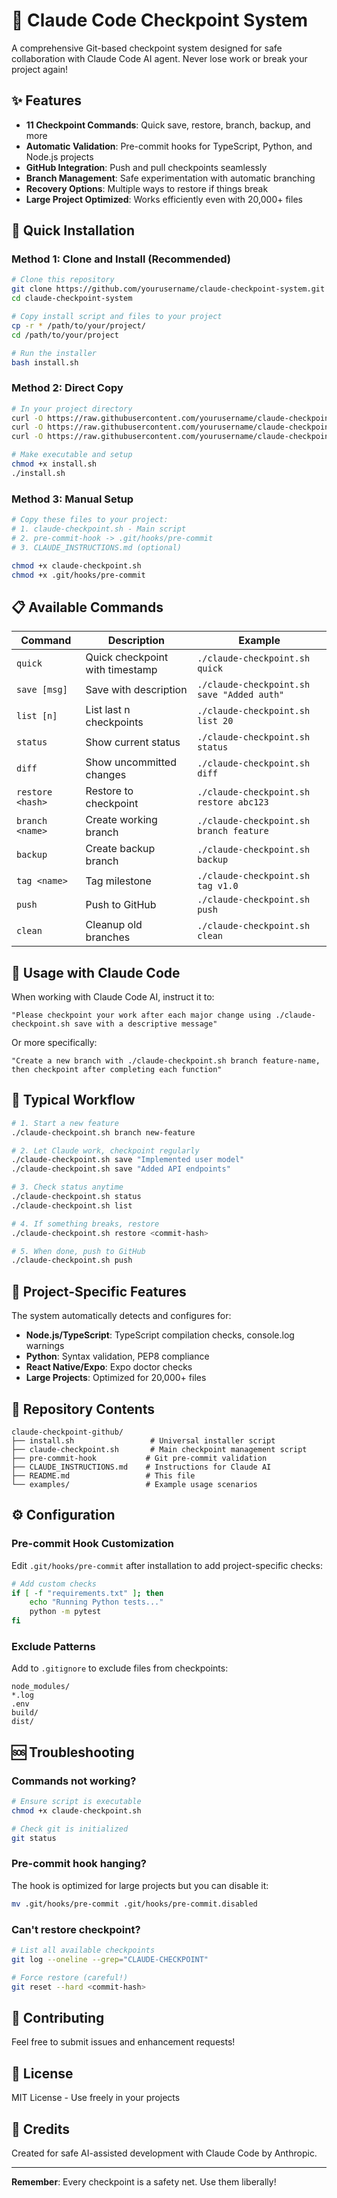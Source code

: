 # 🤖 Claude Code Checkpoint System

A comprehensive Git-based checkpoint system designed for safe collaboration with Claude Code AI agent. Never lose work or break your project again!

## ✨ Features

- **11 Checkpoint Commands**: Quick save, restore, branch, backup, and more
- **Automatic Validation**: Pre-commit hooks for TypeScript, Python, and Node.js projects
- **GitHub Integration**: Push and pull checkpoints seamlessly
- **Branch Management**: Safe experimentation with automatic branching
- **Recovery Options**: Multiple ways to restore if things break
- **Large Project Optimized**: Works efficiently even with 20,000+ files

## 🚀 Quick Installation

### Method 1: Clone and Install (Recommended)
```bash
# Clone this repository
git clone https://github.com/yourusername/claude-checkpoint-system.git
cd claude-checkpoint-system

# Copy install script and files to your project
cp -r * /path/to/your/project/
cd /path/to/your/project

# Run the installer
bash install.sh
```

### Method 2: Direct Copy
```bash
# In your project directory
curl -O https://raw.githubusercontent.com/yourusername/claude-checkpoint-system/main/install.sh
curl -O https://raw.githubusercontent.com/yourusername/claude-checkpoint-system/main/claude-checkpoint.sh
curl -O https://raw.githubusercontent.com/yourusername/claude-checkpoint-system/main/pre-commit-hook

# Make executable and setup
chmod +x install.sh
./install.sh
```

### Method 3: Manual Setup
```bash
# Copy these files to your project:
# 1. claude-checkpoint.sh - Main script
# 2. pre-commit-hook -> .git/hooks/pre-commit
# 3. CLAUDE_INSTRUCTIONS.md (optional)

chmod +x claude-checkpoint.sh
chmod +x .git/hooks/pre-commit
```

## 📋 Available Commands

| Command | Description | Example |
|---------|-------------|---------|
| `quick` | Quick checkpoint with timestamp | `./claude-checkpoint.sh quick` |
| `save [msg]` | Save with description | `./claude-checkpoint.sh save "Added auth"` |
| `list [n]` | List last n checkpoints | `./claude-checkpoint.sh list 20` |
| `status` | Show current status | `./claude-checkpoint.sh status` |
| `diff` | Show uncommitted changes | `./claude-checkpoint.sh diff` |
| `restore <hash>` | Restore to checkpoint | `./claude-checkpoint.sh restore abc123` |
| `branch <name>` | Create working branch | `./claude-checkpoint.sh branch feature` |
| `backup` | Create backup branch | `./claude-checkpoint.sh backup` |
| `tag <name>` | Tag milestone | `./claude-checkpoint.sh tag v1.0` |
| `push` | Push to GitHub | `./claude-checkpoint.sh push` |
| `clean` | Cleanup old branches | `./claude-checkpoint.sh clean` |

## 🎯 Usage with Claude Code

When working with Claude Code AI, instruct it to:

```
"Please checkpoint your work after each major change using ./claude-checkpoint.sh save with a descriptive message"
```

Or more specifically:

```
"Create a new branch with ./claude-checkpoint.sh branch feature-name, 
then checkpoint after completing each function"
```

## 📖 Typical Workflow

```bash
# 1. Start a new feature
./claude-checkpoint.sh branch new-feature

# 2. Let Claude work, checkpoint regularly
./claude-checkpoint.sh save "Implemented user model"
./claude-checkpoint.sh save "Added API endpoints"

# 3. Check status anytime
./claude-checkpoint.sh status
./claude-checkpoint.sh list

# 4. If something breaks, restore
./claude-checkpoint.sh restore <commit-hash>

# 5. When done, push to GitHub
./claude-checkpoint.sh push
```

## 🔧 Project-Specific Features

The system automatically detects and configures for:

- **Node.js/TypeScript**: TypeScript compilation checks, console.log warnings
- **Python**: Syntax validation, PEP8 compliance
- **React Native/Expo**: Expo doctor checks
- **Large Projects**: Optimized for 20,000+ files

## 📁 Repository Contents

```
claude-checkpoint-github/
├── install.sh                 # Universal installer script
├── claude-checkpoint.sh       # Main checkpoint management script
├── pre-commit-hook           # Git pre-commit validation
├── CLAUDE_INSTRUCTIONS.md    # Instructions for Claude AI
├── README.md                 # This file
└── examples/                 # Example usage scenarios
```

## ⚙️ Configuration

### Pre-commit Hook Customization

Edit `.git/hooks/pre-commit` after installation to add project-specific checks:

```bash
# Add custom checks
if [ -f "requirements.txt" ]; then
    echo "Running Python tests..."
    python -m pytest
fi
```

### Exclude Patterns

Add to `.gitignore` to exclude files from checkpoints:

```
node_modules/
*.log
.env
build/
dist/
```

## 🆘 Troubleshooting

### Commands not working?
```bash
# Ensure script is executable
chmod +x claude-checkpoint.sh

# Check git is initialized
git status
```

### Pre-commit hook hanging?
The hook is optimized for large projects but you can disable it:
```bash
mv .git/hooks/pre-commit .git/hooks/pre-commit.disabled
```

### Can't restore checkpoint?
```bash
# List all available checkpoints
git log --oneline --grep="CLAUDE-CHECKPOINT"

# Force restore (careful!)
git reset --hard <commit-hash>
```

## 🤝 Contributing

Feel free to submit issues and enhancement requests!

## 📜 License

MIT License - Use freely in your projects

## 🙏 Credits

Created for safe AI-assisted development with Claude Code by Anthropic.

---

**Remember**: Every checkpoint is a safety net. Use them liberally!